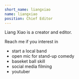```yaml
---
short_name: liangxiao 
name: liangxiao
position: Chief Editor
---
```

Liang Xiao is a creator and editor.

Reach me if you interest in 
- start a local band 
- open mic for stand-up comedy
- baseket ball skill 
- social media filming
- youtuber
